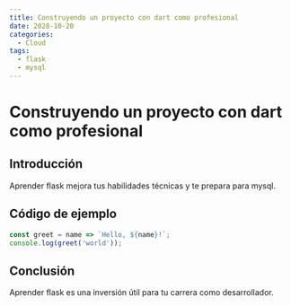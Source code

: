```yaml
---
title: Construyendo un proyecto con dart como profesional
date: 2028-10-20
categories:
  - Cloud
tags:
  - flask
  - mysql
---
```


# Construyendo un proyecto con dart como profesional

## Introducción

Aprender flask mejora tus habilidades técnicas y te prepara para mysql.

## Código de ejemplo

```javascript
const greet = name => `Hello, ${name}!`;
console.log(greet('world'));
```

## Conclusión

Aprender flask es una inversión útil para tu carrera como desarrollador.